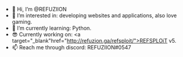 - 👋 Hi, I’m @REFUZIION
- 👀 I’m interested in: developing websites and applications, also love gaming.
- 🌱 I’m currently learning: Python.
- 😎 Currently working on: <a target="_blank"href="http://refuzion.ga/refsploit/">REFSPLOiT v5</a>.
- 📫 Reach me through discord: REFUZIION#0547
